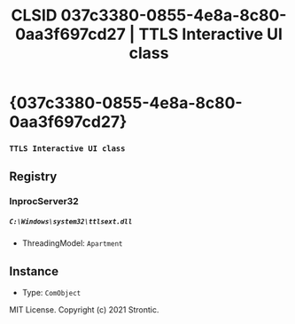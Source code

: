 ﻿---
title: "CLSID 037c3380-0855-4e8a-8c80-0aa3f697cd27 | TTLS Interactive UI class"
excerpt: What is COM-Object CLSID 037c3380-0855-4e8a-8c80-0aa3f697cd27?
---

# {037c3380-0855-4e8a-8c80-0aa3f697cd27}

### `TTLS Interactive UI class`

## Registry


### InprocServer32

##### `C:\Windows\system32\ttlsext.dll`
* ThreadingModel: `Apartment`

## Instance

* Type: `ComObject`

MIT License. Copyright (c) 2021 Strontic.


